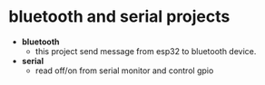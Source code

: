 # bluetooth and serial projects
- __bluetooth__ 
    - this project send message from esp32 to bluetooth device.
- __serial__
    - read off/on from serial monitor and control gpio